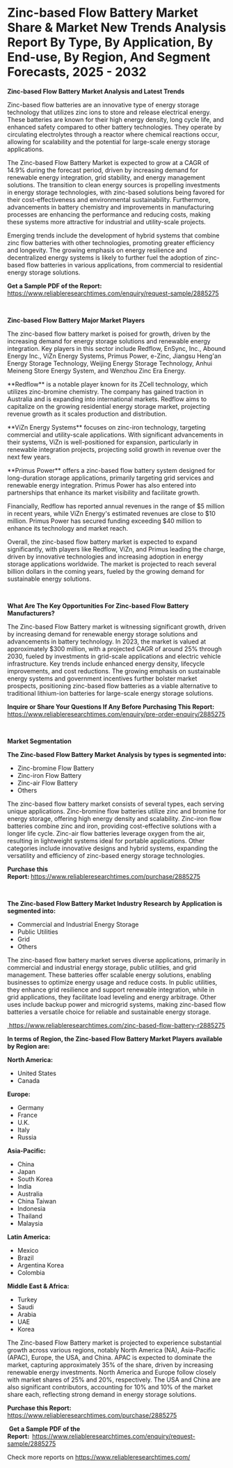 <p><h1>Zinc-based Flow Battery Market Share & Market New Trends Analysis Report By Type, By Application, By End-use, By Region, And Segment Forecasts, 2025 - 2032</h1></p><p><strong>Zinc-based Flow Battery Market Analysis and Latest Trends</strong></p>
<p><p>Zinc-based flow batteries are an innovative type of energy storage technology that utilizes zinc ions to store and release electrical energy. These batteries are known for their high energy density, long cycle life, and enhanced safety compared to other battery technologies. They operate by circulating electrolytes through a reactor where chemical reactions occur, allowing for scalability and the potential for large-scale energy storage applications.</p><p>The Zinc-based Flow Battery Market is expected to grow at a CAGR of 14.9% during the forecast period, driven by increasing demand for renewable energy integration, grid stability, and energy management solutions. The transition to clean energy sources is propelling investments in energy storage technologies, with zinc-based solutions being favored for their cost-effectiveness and environmental sustainability. Furthermore, advancements in battery chemistry and improvements in manufacturing processes are enhancing the performance and reducing costs, making these systems more attractive for industrial and utility-scale projects.</p><p>Emerging trends include the development of hybrid systems that combine zinc flow batteries with other technologies, promoting greater efficiency and longevity. The growing emphasis on energy resilience and decentralized energy systems is likely to further fuel the adoption of zinc-based flow batteries in various applications, from commercial to residential energy storage solutions.</p></p>
<p><strong>Get a Sample PDF of the Report:&nbsp;</strong> <a href="https://www.reliableresearchtimes.com/enquiry/request-sample/2885275?utm_campaign=2220&utm_medium=2&utm_source=Github&utm_content=ia&utm_term=13032025&utm_id=zinc-based-flow-battery">https://www.reliableresearchtimes.com/enquiry/request-sample/2885275</a></p>
<p>&nbsp;</p>
<p><strong>Zinc-based Flow Battery Major Market Players</strong></p>
<p><p>The zinc-based flow battery market is poised for growth, driven by the increasing demand for energy storage solutions and renewable energy integration. Key players in this sector include Redflow, EnSync, Inc., Abound Energy Inc., ViZn Energy Systems, Primus Power, e-Zinc, Jiangsu Heng'an Energy Storage Technology, Weijing Energy Storage Technology, Anhui Meineng Store Energy System, and Wenzhou Zinc Era Energy.</p><p>**Redflow** is a notable player known for its ZCell technology, which utilizes zinc-bromine chemistry. The company has gained traction in Australia and is expanding into international markets. Redflow aims to capitalize on the growing residential energy storage market, projecting revenue growth as it scales production and distribution.</p><p>**ViZn Energy Systems** focuses on zinc-iron technology, targeting commercial and utility-scale applications. With significant advancements in their systems, ViZn is well-positioned for expansion, particularly in renewable integration projects, projecting solid growth in revenue over the next few years.</p><p>**Primus Power** offers a zinc-based flow battery system designed for long-duration storage applications, primarily targeting grid services and renewable energy integration. Primus Power has also entered into partnerships that enhance its market visibility and facilitate growth.</p><p>Financially, Redflow has reported annual revenues in the range of $5 million in recent years, while ViZn Energy's estimated revenues are close to $10 million. Primus Power has secured funding exceeding $40 million to enhance its technology and market reach.</p><p>Overall, the zinc-based flow battery market is expected to expand significantly, with players like Redflow, ViZn, and Primus leading the charge, driven by innovative technologies and increasing adoption in energy storage applications worldwide. The market is projected to reach several billion dollars in the coming years, fueled by the growing demand for sustainable energy solutions.</p></p>
<p>&nbsp;</p>
<p><strong>What Are The Key Opportunities For Zinc-based Flow Battery Manufacturers?</strong></p>
<p><p>The Zinc-based Flow Battery market is witnessing significant growth, driven by increasing demand for renewable energy storage solutions and advancements in battery technology. In 2023, the market is valued at approximately $300 million, with a projected CAGR of around 25% through 2030, fueled by investments in grid-scale applications and electric vehicle infrastructure. Key trends include enhanced energy density, lifecycle improvements, and cost reductions. The growing emphasis on sustainable energy systems and government incentives further bolster market prospects, positioning zinc-based flow batteries as a viable alternative to traditional lithium-ion batteries for large-scale energy storage solutions.</p></p>
<p><strong>Inquire or Share Your Questions If Any Before Purchasing This Report:</strong> <a href="https://www.reliableresearchtimes.com/enquiry/pre-order-enquiry/2885275?utm_campaign=2220&utm_medium=2&utm_source=Github&utm_content=ia&utm_term=13032025&utm_id=zinc-based-flow-battery">https://www.reliableresearchtimes.com/enquiry/pre-order-enquiry/2885275</a></p>
<p>&nbsp;</p>
<p><strong>Market Segmentation</strong></p>
<p><strong>The Zinc-based Flow Battery Market Analysis by types is segmented into:</strong></p>
<p><ul><li>Zinc-bromine Flow Battery</li><li>Zinc-iron Flow Battery</li><li>Zinc-air Flow Battery</li><li>Others</li></ul></p>
<p><p>The zinc-based flow battery market consists of several types, each serving unique applications. Zinc-bromine flow batteries utilize zinc and bromine for energy storage, offering high energy density and scalability. Zinc-iron flow batteries combine zinc and iron, providing cost-effective solutions with a longer life cycle. Zinc-air flow batteries leverage oxygen from the air, resulting in lightweight systems ideal for portable applications. Other categories include innovative designs and hybrid systems, expanding the versatility and efficiency of zinc-based energy storage technologies.</p></p>
<p><strong>Purchase this Report:&nbsp;</strong><a href="https://www.reliableresearchtimes.com/purchase/2885275?utm_campaign=2220&utm_medium=2&utm_source=Github&utm_content=ia&utm_term=13032025&utm_id=zinc-based-flow-battery">https://www.reliableresearchtimes.com/purchase/2885275</a></p>
<p>&nbsp;</p>
<p><strong>The Zinc-based Flow Battery Market Industry Research by Application is segmented into:</strong></p>
<p><ul><li>Commercial and Industrial Energy Storage</li><li>Public Utilities</li><li>Grid</li><li>Others</li></ul></p>
<p><p>The zinc-based flow battery market serves diverse applications, primarily in commercial and industrial energy storage, public utilities, and grid management. These batteries offer scalable energy solutions, enabling businesses to optimize energy usage and reduce costs. In public utilities, they enhance grid resilience and support renewable integration, while in grid applications, they facilitate load leveling and energy arbitrage. Other uses include backup power and microgrid systems, making zinc-based flow batteries a versatile choice for reliable and sustainable energy storage.</p></p>
<p><a href="https://www.reliableresearchtimes.com/zinc-based-flow-battery-r2885275?utm_campaign=2220&utm_medium=2&utm_source=Github&utm_content=ia&utm_term=13032025&utm_id=zinc-based-flow-battery">&nbsp;https://www.reliableresearchtimes.com/zinc-based-flow-battery-r2885275</a></p>
<p><strong>In terms of Region, the Zinc-based Flow Battery Market Players available by Region are:</strong></p>
<p>
    <p> <strong> North America: </strong>
        <ul>
            <li>United States</li>
            <li>Canada</li>
        </ul>
        </p> 
    <p> <strong> Europe: </strong>
        <ul>
            <li>Germany</li>
            <li>France</li>
            <li>U.K.</li>
            <li>Italy</li>
            <li>Russia</li>
        </ul>
        </p> 
    <p> <strong> Asia-Pacific: </strong>
        <ul>
            <li>China</li>
            <li>Japan</li>
            <li>South Korea</li>
            <li>India</li>
            <li>Australia</li>
            <li>China Taiwan</li>
            <li>Indonesia</li>
            <li>Thailand</li>
            <li>Malaysia</li>
        </ul>
        </p> 
    <p> <strong> Latin America: </strong>
        <ul>
            <li>Mexico</li>
            <li>Brazil</li>
            <li>Argentina Korea</li>
            <li>Colombia</li>
        </ul>
        </p> 
    <p> <strong> Middle East & Africa: </strong>
        <ul>
            <li>Turkey</li>
            <li>Saudi</li>
            <li>Arabia</li>
            <li>UAE</li>
            <li>Korea</li>
        </ul>
    </p>
    </p>
<p><p>The Zinc-based Flow Battery market is projected to experience substantial growth across various regions, notably North America (NA), Asia-Pacific (APAC), Europe, the USA, and China. APAC is expected to dominate the market, capturing approximately 35% of the share, driven by increasing renewable energy investments. North America and Europe follow closely with market shares of 25% and 20%, respectively. The USA and China are also significant contributors, accounting for 10% and 10% of the market share each, reflecting strong demand in energy storage solutions.</p></p>
<p><strong>Purchase this Report: </strong><a href="https://www.reliableresearchtimes.com/purchase/2885275?utm_campaign=2220&utm_medium=2&utm_source=Github&utm_content=ia&utm_term=13032025&utm_id=zinc-based-flow-battery">https://www.reliableresearchtimes.com/purchase/2885275</a></p>
<p>&nbsp;<strong>Get a Sample PDF of the Report:&nbsp;&nbsp;</strong><a href="https://www.reliableresearchtimes.com/enquiry/request-sample/2885275?utm_campaign=2220&utm_medium=2&utm_source=Github&utm_content=ia&utm_term=13032025&utm_id=zinc-based-flow-battery">https://www.reliableresearchtimes.com/enquiry/request-sample/2885275</a></p>
<p><strong></strong></p>
<p>Check more reports on <a href="https://www.reliableresearchtimes.com/?utm_campaign=2220&utm_medium=2&utm_source=Github&utm_content=ia&utm_term=13032025&utm_id=zinc-based-flow-battery">https://www.reliableresearchtimes.com/</a></p>